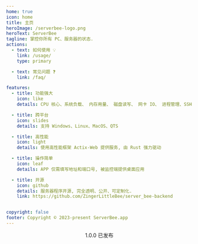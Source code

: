 ```yaml
---
home: true
icon: home
title: 主页
heroImage: /serverbee-logo.png
heroText: ServerBee
tagline: 掌控你所有 PC、服务器的状态.
actions:
  - text: 如何使用 💡
    link: /usage/
    type: primary

  - text: 常见问题 ❓
    link: /faq/

features:
  - title: 功能强大
    icon: like
    details: CPU 核心、系统负载、 内存用量、 磁盘读写、 网卡 IO、 进程管理、SSH 终端

  - title: 跨平台
    icon: slides
    details: 支持 Windows、Linux、MacOS、QTS

  - title: 高性能
    icon: light
    details: 使用高性能框架 Actix-Web 提供服务, 由 Rust 强力驱动

  - title: 操作简单
    icon: leaf
    details: APP 仅需填写地址和端口号, 被监控端提供桌面应用

  - title: 开源
    icon: github
    details: 服务器程序开源, 完全透明、公开、可定制化.
    link: https://github.com/ZingerLittleBee/server_bee-backend


copyright: false
footer: Copyright © 2023-present ServerBee.app
---
```


<div align="center" style="margin-top: 10px">
<a target="_blank" href="https://apps.apple.com/us/app/serverbee/id6443553714"><img src="/dl.svg"  alt=""/></a>
<br />
<span style="font-size: 14px">1.0.0 已发布</span>

</div>
